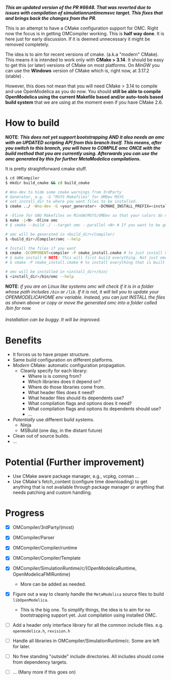 **_This an updated version of the PR #6648. That was reverted due to issues with compilation of simulationruntimemsvc target.  This fixes that and brings back the changes from the PR._**

This is an attempt to have a CMake configuration support for OMC. Right now the focus is in getting OMCompiler working.
This is **half way done**. It is here just for early discussion. If it is deemed unnecessary it might be removed completely.

The idea is to aim for recent versions of cmake. (a.k.a "modern" CMake). This means it is intended to work only with **CMake > 3.14**. It should be easy to get this (or later) versions of CMake on most platforms. On _MinGW_ you can use the **Windows** version of CMake which is, right now, at 3.17.2 (stable) .

However, this does not mean that you will need CMake > 3.14 to compile and use OpenModelica as you do now. You should **still be able to compile OpenModelica using the current Makefile based and/or auto-tools based build system** that we are using at the moment even if you have CMake 2.6.

# How to build
**NOTE**: **_This does not yet support bootstrapping AND it also needs an omc with an UPDATED scripting API from this branch itself. This means, after you switch to this branch, you will have to **COMPILE omc ONCE** with the build method that you are currently using. Afterwards you can use the omc generated by this for further MetaModelica compilations._**

It is pretty straightforward cmake stuff.

```sh
$ cd OMCompiler
$ mkdir build_cmake && cd build_cmake

# Wno-dev to hide some cmake warnings from 3rdParty
# Generator, e.g. -G "MSYS Makefiles" for OMDev MSYS
# set install_dir to where you want files to be installed.
$ cmake ../ -Wno-dev -G <your_generator> -DCMAKE_INSTALL_PREFIX=<install_dir>

# -Oline for GNU Makefiles on MinGW/MSYS/OMDev so that your colors do not get messed up.
$ make -j<N> -Oline omc
# $ cmake --build ./ --target omc --parallel <N> # If you want to be generic (other configurations)

# omc will be generated in <build_dir>/Compiler/
$ <build_dir>/Compiler/omc --help

# Install the files if you want
$ cmake -DCOMPONENT=compiler -P cmake_install.cmake # to just install omc
# $ make install # NOTE: This will first build everything. Not just omc.
# $ cmake -P cmake_install.cmake # to install everything that is built

# omc will be installed in <install_dir>/bin/
$ <install_dir>/bin/omc --help
```


**NOTE**: _if you are on Linux like systems omc will check if it is in a folder whose path includes `/bin` or `/lib`. If it is not, it will tell you to update your OPENMODELICAHOME env variable.  Instead, you can just INSTALL the files as shown above or copy or move the generated omc into a folder called <something>/bin for now._

###### Installation can be buggy. It will be improved.

# Benefits
- It forces us to have proper structure.
- Same build configuration on different platforms.
- _Modern_ CMake: automatic configuration propagation.
  - Cleanly specify for each library:
    - Where is is coming from?
    - Which libraries does it depend on?
    - Where do those libraries come from.
    - What header files does it need?
    - What header files should its dependents use?
    - What compilation flags and options does it need?
    - What compilation flags and options its dependents should use?
    - ...
- _Potentially_ use different build systems.
  - Ninja
  - MSBuild (one day, in the distant future)
- Clean out of source builds.
- ...

# Potential (Further improvement)
- Use CMake aware package manager, e.g., vcpkg, connan ...
- Use CMake's fetch_content (configure time downloading) to get anything that is not available through package manager or anything that needs patching and custom handling.

# Progress

- [x] OMCompiler/3rdParty/(most)
- [x] OMCompiler/Parser
- [x] OMCompiler/Compiler/runtime
- [x] OMCompiler/Compiler/Template
- [x] OMCompiler/SimulationRuntime/c/{OpenModelicaRuntime, OpenModelicaFMIRuntime}
  - More can be added as needed.

- [x] Figure out a way to cleanly handle the `MetaModelica` source files to build `libOpenModelica`.
  - This is the big one. To simplify things, the idea is to aim for no bootstrapping support yet. Just compilation using installed OMC.
- [ ] Add a header only interface library for all the common include files. e.g. `openmodelica.h`, `revision.h`
- [ ] Handle all libraries in OMCompiler/SimulationRuntime/c. Some are left for later.
- [ ] No free standing "outside" include directories. All includes should come from dependency targets.

- [ ] ... (Many more if this goes on)